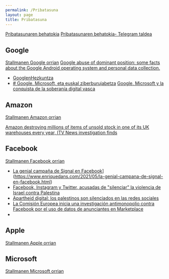 ```yaml
---
permalink: /Pribatasuna
layout: page
title: Pribatasuna
---
```


[Pribatasunaren behatokia](https://behatokia.hackinbadakigu.net/?)
[Pribatasunaren behatokia- Telegram taldea](https://t.me/s/pribatutasunarenbehatokia)




## Google
[Stallmanen Google orrian](https://stallman.org/google.html)
[Google abuse of dominant position: some facts about the Google Android operating system and personal data collection.](https://github.com/leag1234/some-facts-about-the-Google-Android-operating-system-and-personal-data-collection/blob/main/facts.md)

- [GooglenHezkuntza](https://izaroblog.github.ihttps://github.com/leag1234/some-facts-about-the-Google-Android-operating-system-and-personal-data-collection/blob/main/facts.mdo/eu/internet/2017/06/11/GooglenHezkuntza.html)
- [# Google, Microsoft, eta euskal ziberburujabetza](httphttps://github.com/leag1234/some-facts-about-the-Google-Android-operating-system-and-personal-data-collection/blob/main/facts.mds://www.argia.eus/albistea/google-microsoft-eta-euskal-ziberburujabetza)
[Google, Microsoft y la conquista de la soberanía digital vasca](https://www.elsaltodiario.com/economia-digital/google-microsoft-y-la-conquista-de-la-soberania-digital-vasca)

## Amazon

[Stallmanen Amazon orrian](https://stallman.org/amazon.html)

[Amazon destroying millions of items of unsold stock in one of its UK warehouses every year, ITV News investigation finds](https://www.itv.com/news/2021-06-21/amazon-destroying-millions-of-items-of-unsold-stock-in-one-of-its-uk-warehouses-every-year-itv-news-investigation-finds)

## Facebook

[Stallmanen Facebook orrian](https://stallman.org/facebook.html)
- [La genial campaña de Signal en Facebook](https://www.enriquedans.com/2021/05/la-genial-campana-de-signal-en-facebook.html "La genial campaña de Signal en Facebook")](https://www.enriquedans.com/2021/05/la-genial-campana-de-signal-en-facebook.html)
- [Facebook, Instagram y Twitter, acusadas de "silenciar" la violencia de Israel contra Palestina ](https://www.eldiario.es/tecnologia/facebook-instagram-twitter-acusadas-silenciar-violencia-israel-palestina_1_7945010.html)
- [Apartheid digital: los palestinos son silenciados en las redes sociales](https://avispa.org/apartheid-digital-los-palestinos-son-silenciados-en-las-redes-sociales/?utm_source=rss&utm_medium=rss&utm_campaign=apartheid-digital-los-palestinos-son-silenciados-en-las-redes-sociales)
- [La Comisión Europea inicia una investigación antimonopolio contra Facebook por el uso de datos de anunciantes en Marketplace
](https://www.genbeta.com/actualidad/comision-europea-inicia-investigacion-antimonopolio-facebook)
- 

## Apple

[Stallmanen Apple orrian](https://stallman.org/apple.html)

## Microsoft
[Stallmanen Microsoft orrian](https://stallman.org/microsoft.html)
